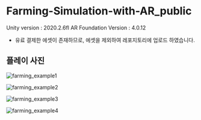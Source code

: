 # Farming-Simulation-with-AR_public

Unity version : 2020.2.6fl
AR Foundation Version : 4.0.12
- 유료 결제한 에셋이 존재하므로, 에셋을 제외하여 레포지토리에 업로드 하였습니다.

## 플레이 사진
![farming_example1](https://github.com/ArtistDeveloper/Farming-Simulation-with-AR_public/assets/40491724/41c81ffd-3510-447c-898f-82835e6d8a2a)

![farming_example2](https://github.com/ArtistDeveloper/Farming-Simulation-with-AR_public/assets/40491724/8e8198ca-60a1-497c-b615-24194cdd18f5)

![farming_example3](https://github.com/ArtistDeveloper/Farming-Simulation-with-AR_public/assets/40491724/d774335a-f1b5-4d64-9faf-43a9a452e5f9)

![farming_example4](https://github.com/ArtistDeveloper/Farming-Simulation-with-AR_public/assets/40491724/b1161aa7-f650-4ffe-b33e-7f7117be9a6d)
